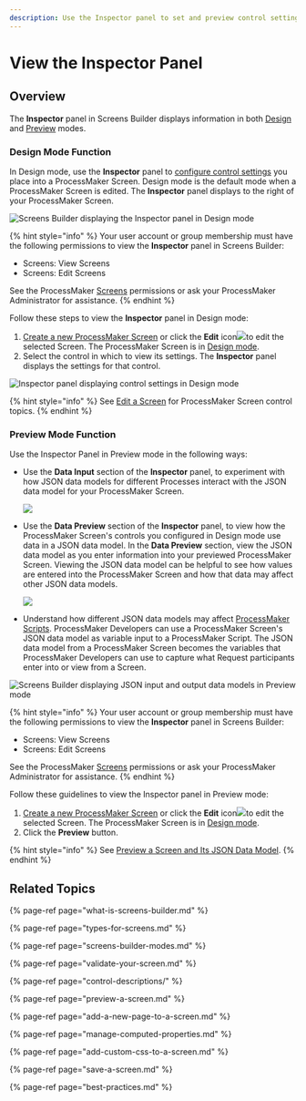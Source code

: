 ```yaml
---
description: Use the Inspector panel to set and preview control settings.
---
```


# View the Inspector Panel

## Overview

The **Inspector** panel in Screens Builder displays information in both [Design](screens-builder-modes.md#design-mode) and [Preview](screens-builder-modes.md#preview-mode) modes.

### Design Mode Function

In Design mode, use the **Inspector** panel to [configure control settings](control-descriptions/) you place into a ProcessMaker Screen. Design mode is the default mode when a ProcessMaker Screen is edited. The **Inspector** panel displays to the right of your ProcessMaker Screen.

![Screens Builder displaying the Inspector panel in Design mode ](../../../.gitbook/assets/screens-editor-mode-processes.png)

{% hint style="info" %}
Your user account or group membership must have the following permissions to view the **Inspector** panel in Screens Builder:

* Screens: View Screens
* Screens: Edit Screens

See the ProcessMaker [Screens](../../../processmaker-administration/permission-descriptions-for-users-and-groups.md#screens) permissions or ask your ProcessMaker Administrator for assistance.
{% endhint %}

Follow these steps to view the **Inspector** panel in Design mode:

1. [Create a new ProcessMaker Screen](../manage-forms/create-a-new-form.md) or click the **Edit** icon![](../../../.gitbook/assets/edit-icon.png)to edit the selected Screen. The ProcessMaker Screen is in [Design mode](screens-builder-modes.md#editor-mode).
2. Select the control in which to view its settings. The **Inspector** panel displays the settings for that control.

![Inspector panel displaying control settings in Design mode](../../../.gitbook/assets/inspector-panel-scripts-builder-processes.png)

{% hint style="info" %}
See [Edit a Screen](control-descriptions/) for ProcessMaker Screen control topics.
{% endhint %}

### Preview Mode Function

Use the Inspector Panel in Preview mode in the following ways:

* Use the **Data Input** section of the **Inspector** panel, to experiment with how JSON data models for different Processes interact with the JSON data model for your ProcessMaker Screen.  

  ![](../../../.gitbook/assets/data-input-section-inspector-panel-screens-builder-processes.png)

* Use the **Data Preview** section of the **Inspector** panel, to view how the ProcessMaker Screen's controls you configured in Design mode use data in a JSON data model. In the **Data Preview** section, view the JSON data model as you enter information into your previewed ProcessMaker Screen. Viewing the JSON data model can be helpful to see how values are entered into the ProcessMaker Screen and how that data may affect other JSON data models.  

  ![](../../../.gitbook/assets/data-preview-section-inspector-panel-screens-builder-processes.png)

* Understand how different JSON data models may affect [ProcessMaker Scripts](../../scripts/what-is-a-script.md). ProcessMaker Developers can use a ProcessMaker Screen's JSON data model as variable input to a ProcessMaker Script. The JSON data model from a ProcessMaker Screen becomes the variables that ProcessMaker Developers can use to capture what Request participants enter into or view from a Screen.

![Screens Builder displaying JSON input and output data models in Preview mode](../../../.gitbook/assets/preview-mode-screens-builder-processes.png)

{% hint style="info" %}
Your user account or group membership must have the following permissions to view the **Inspector** panel in Screens Builder:

* Screens: View Screens
* Screens: Edit Screens

See the ProcessMaker [Screens](../../../processmaker-administration/permission-descriptions-for-users-and-groups.md#screens) permissions or ask your ProcessMaker Administrator for assistance.
{% endhint %}

Follow these guidelines to view the Inspector panel in Preview mode:

1. [Create a new ProcessMaker Screen](../manage-forms/create-a-new-form.md) or click the **Edit** icon![](../../../.gitbook/assets/edit-icon.png)to edit the selected Screen. The ProcessMaker Screen is in [Design mode](screens-builder-modes.md#editor-mode).
2. Click the **Preview** button.

{% hint style="info" %}
See [Preview a Screen and Its JSON Data Model](preview-a-screen.md).
{% endhint %}

## Related Topics

{% page-ref page="what-is-screens-builder.md" %}

{% page-ref page="types-for-screens.md" %}

{% page-ref page="screens-builder-modes.md" %}

{% page-ref page="validate-your-screen.md" %}

{% page-ref page="control-descriptions/" %}

{% page-ref page="preview-a-screen.md" %}

{% page-ref page="add-a-new-page-to-a-screen.md" %}

{% page-ref page="manage-computed-properties.md" %}

{% page-ref page="add-custom-css-to-a-screen.md" %}

{% page-ref page="save-a-screen.md" %}

{% page-ref page="best-practices.md" %}

